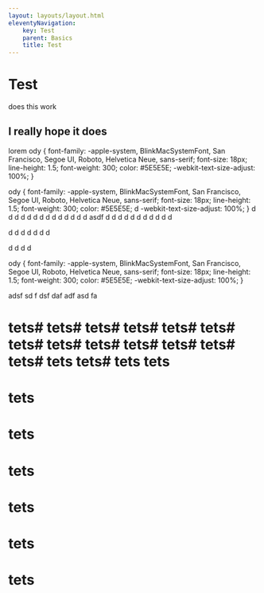 ```yaml
---
layout: layouts/layout.html
eleventyNavigation:
    key: Test
    parent: Basics
    title: Test
---
```

# Test
does this work
## I really hope it does
lorem
ody {
    font-family: -apple-system, BlinkMacSystemFont, San Francisco, Segoe UI, Roboto, Helvetica Neue, sans-serif;
    font-size: 18px;
    line-height: 1.5;
    font-weight: 300;
    color: #5E5E5E;
    -webkit-text-size-adjust: 100%;
}


ody {
    font-family: -apple-system, BlinkMacSystemFont, San Francisco, Segoe UI, Roboto, Helvetica Neue, sans-serif;
    font-size: 18px;
    line-height: 1.5;
    font-weight: 300;
    color: #5E5E5E;
 d   -webkit-text-size-adjust: 100%;
}
d
d
d
d
d
d
d
d
d
d
d
d
d
d
asdf
d
d
d
d
d
d
d
d
d
d
d

d
d
d
d
d
d
d

d
d
d
d

ody {
    font-family: -apple-system, BlinkMacSystemFont, San Francisco, Segoe UI, Roboto, Helvetica Neue, sans-serif;
    font-size: 18px;
    line-height: 1.5;
    font-weight: 300;
    color: #5E5E5E;
    -webkit-text-size-adjust: 100%;
}


adsf
sd
f
dsf
daf
adf
asd
fa
# tets# tets# tets# tets# tets# tets# tets# tets# tets# tets# tets# tets# tets# tets tets# tets tets

# tets
# tets
# tets

# tets
# tets
# tets